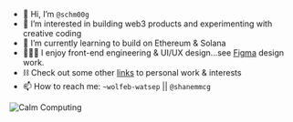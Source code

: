 - 👋 Hi, I’m `@schm00g`
- 👀 I’m interested in building web3 products and experimenting with creative coding
- 🌱 I’m currently learning to build on Ethereum & Solana
- 👨🏻‍💻 I enjoy front-end engineering & UI/UX design...see [Figma](https://www.figma.com/file/BuYYW2RiWmQKK9dPAmsIJv/UI) design work.
- ⛓️ Check out some other [links](https://link-stack.glitch.me/) to personal work & interests
- 📫 How to reach me:  `~wolfeb-watsep` || `@shanemmcg`

![Calm Computing](https://media.giphy.com/media/TJaNEMTsdKaZ4sowzr/giphy.gif)

<!---
schm00g/schm00g is a ✨ special ✨ repository because its `README.md` (this file) appears on your GitHub profile.
You can click the Preview link to take a look at your changes.
Urbit `~wolfeb-watsep` ||
--->
